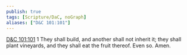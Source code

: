 ```yaml
---
publish: true
tags: [Scripture/DaC, noGraph]
aliases: ["D&C 101:101"]
---
```

[D&C 101:101](https://churchofjesuschrist.org/study/scriptures/dc-testament/dc/101?lang=eng&id=p101#p101) 1 They shall build, and another shall not inherit it; they shall plant vineyards, and they shall eat the fruit thereof. Even so. Amen.





